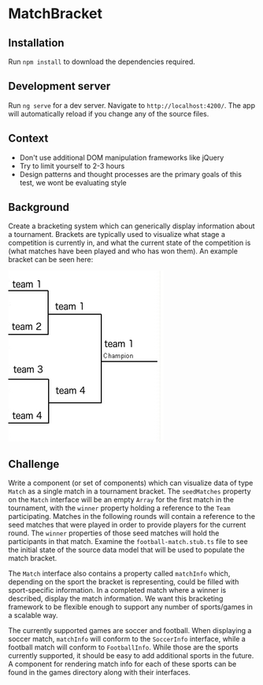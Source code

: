 # MatchBracket

## Installation

Run `npm install` to download the dependencies required.

## Development server

Run `ng serve` for a dev server. Navigate to `http://localhost:4200/`. The app will automatically reload if you change any of the source files.


## Context

* Don't use additional DOM manipulation frameworks like jQuery
* Try to limit yourself to 2-3 hours
* Design patterns and thought processes are the primary goals of this test, we wont be evaluating style

## Background
Create a bracketing system which can generically display information about a tournament. Brackets
are typically used to visualize what stage a competition is currently in, and what the current state of the
competition is (what matches have been played and who has won them). An example bracket can be seen here:

![This bracket](src/assets/bracket.jpg)


## Challenge
Write a component (or set of components) which can visualize data of type `Match` as a single match in a tournament bracket.
The `seedMatches` property on the `Match` interface will be an empty `Array` for the first match in the tournament, with the 
`winner` property holding a reference to the `Team` participating. Matches in the following rounds will contain a reference to 
the seed matches that were played in order to provide players for the current round. The `winner` properties of those seed matches
will hold the participants in that match. Examine the `football-match.stub.ts` file to see the initial state of the source data model that 
will be used to populate the match bracket.

The `Match` interface also contains a property called `matchInfo` which, depending on the sport the bracket is representing, 
could be filled with sport-specific information. In a completed match where a winner is described, display the match information.
We want this bracketing framework to be flexible enough to support any number of sports/games in a scalable way.

The currently supported games are soccer and football. When displaying a soccer match, `matchInfo` will conform to the 
`SoccerInfo` interface, while a football match will conform to `FootballInfo`. While those are the sports currently 
supported, it should be easy to add additional sports in the future. A component for rendering match info for each of these sports
can be found in the games directory along with their interfaces.
